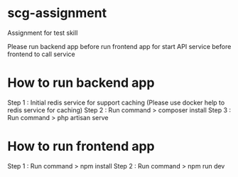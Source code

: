 # scg-assignment
Assignment for test skill

Please run backend app before run frontend app for start API service before frontend to call service

# How to run backend app
Step 1 : Initial redis service for support caching (Please use docker help to redis service for caching)
Step 2 : Run command > composer install
Step 3 : Run command > php artisan serve

# How to run frontend app
Step 1 : Run command > npm install
Step 2 : Run command > npm run dev